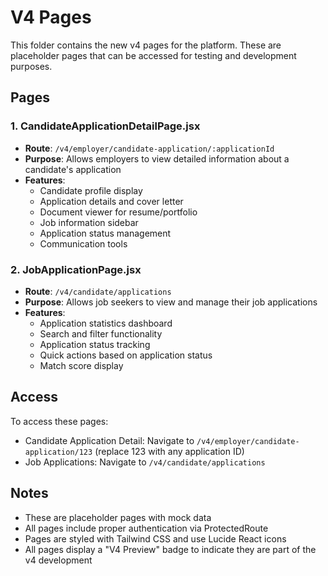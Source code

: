 # V4 Pages

This folder contains the new v4 pages for the platform. These are placeholder pages that can be accessed for testing and development purposes.

## Pages

### 1. CandidateApplicationDetailPage.jsx
- **Route**: `/v4/employer/candidate-application/:applicationId`
- **Purpose**: Allows employers to view detailed information about a candidate's application
- **Features**:
  - Candidate profile display
  - Application details and cover letter
  - Document viewer for resume/portfolio
  - Job information sidebar
  - Application status management
  - Communication tools

### 2. JobApplicationPage.jsx
- **Route**: `/v4/candidate/applications`
- **Purpose**: Allows job seekers to view and manage their job applications
- **Features**:
  - Application statistics dashboard
  - Search and filter functionality
  - Application status tracking
  - Quick actions based on application status
  - Match score display

## Access

To access these pages:
- Candidate Application Detail: Navigate to `/v4/employer/candidate-application/123` (replace 123 with any application ID)
- Job Applications: Navigate to `/v4/candidate/applications`

## Notes

- These are placeholder pages with mock data
- All pages include proper authentication via ProtectedRoute
- Pages are styled with Tailwind CSS and use Lucide React icons
- All pages display a "V4 Preview" badge to indicate they are part of the v4 development
